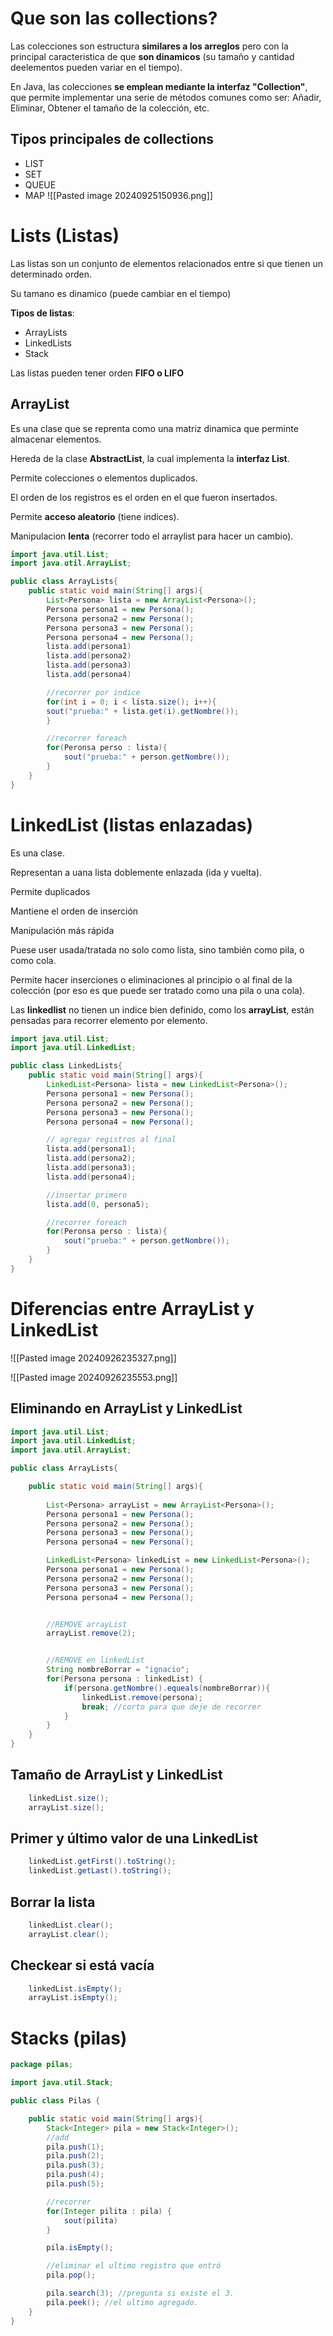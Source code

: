 # Que son las collections?

Las colecciones son estructura **similares a los arreglos** pero con la principal caracteristica de que **son dinamicos** (su tamaño y cantidad deelementos pueden variar en el tiempo).

En Java, las colecciones **se emplean mediante la interfaz "Collection"**, que permite implementar una serie de métodos comunes como ser: Añadir, Eliminar, Obtener el tamaño de la colección, etc.

## Tipos principales de collections

- LIST
- SET
- QUEUE
- MAP
![[Pasted image 20240925150936.png]]


# Lists (Listas)

Las listas son un conjunto de elementos relacionados entre si que tienen un determinado orden.

Su tamano es dinamico (puede cambiar en el tiempo)

**Tipos de listas**:
- ArrayLists
- LinkedLists
- Stack

Las listas pueden tener orden **FIFO o LIFO**
## ArrayList

Es una clase que se reprenta como una matriz dinamica que perminte almacenar elementos.

Hereda de la clase **AbstractList**, la cual implementa la **interfaz List**.

Permite colecciones o elementos duplicados.

El orden de los registros es el orden en el que fueron insertados.

Permite **acceso aleatorio** (tiene indices).

Manipulacion **lenta** (recorrer todo el arraylist para hacer un cambio).


```java
import java.util.List;
import java.util.ArrayList;

public class ArrayLists{
	public static void main(String[] args){
		List<Persona> lista = new ArrayList<Persona>();
		Persona persona1 = new Persona();
		Persona persona2 = new Persona();
		Persona persona3 = new Persona();
		Persona persona4 = new Persona();
		lista.add(persona1)
		lista.add(persona2)
		lista.add(persona3)
		lista.add(persona4)

		//recorrer por indice
		for(int i = 0; i < lista.size(); i++){
		sout("prueba:" + lista.get(i).getNombre());
		}

		//recorrer foreach
		for(Peronsa perso : lista){
			sout("prueba:" + person.getNombre());
		}
	}
}
```


# LinkedList (listas enlazadas)

Es una clase.

Representan a uana lista doblemente enlazada (ida y vuelta).

Permite duplicados

Mantiene el orden de inserción

Manipulación más rápida

Puese user usada/tratada no solo como lista, sino también como pila, o como cola.

Permite hacer inserciones o eliminaciones al principio o al final de la colección (por eso es que puede ser tratado como una pila o una cola).

Las **linkedlist** no tienen un indice bien definido, como los **arrayList**, están pensadas para recorrer elemento por elemento.

```java
import java.util.List;
import java.util.LinkedList;

public class LinkedLists{
	public static void main(String[] args){
		LinkedList<Persona> lista = new LinkedList<Persona>();
		Persona persona1 = new Persona();
		Persona persona2 = new Persona();
		Persona persona3 = new Persona();
		Persona persona4 = new Persona();

		// agregar registros al final
		lista.add(persona1);
		lista.add(persona2);
		lista.add(persona3);
		lista.add(persona4);

		//insertar primero
		lista.add(0, persona5);

		//recorrer foreach
		for(Peronsa perso : lista){
			sout("prueba:" + person.getNombre());
		}
	}
}
```

# Diferencias entre ArrayList y LinkedList

![[Pasted image 20240926235327.png]]

![[Pasted image 20240926235553.png]]

## Eliminando en ArrayList y LinkedList

```java
import java.util.List;
import java.util.LinkedList;
import java.util.ArrayList;

public class ArrayLists{

	public static void main(String[] args){
	
		List<Persona> arrayList = new ArrayList<Persona>();
		Persona persona1 = new Persona();
		Persona persona2 = new Persona();
		Persona persona3 = new Persona();
		Persona persona4 = new Persona();

		LinkedList<Persona> linkedList = new LinkedList<Persona>();
		Persona persona1 = new Persona();
		Persona persona2 = new Persona();
		Persona persona3 = new Persona();
		Persona persona4 = new Persona();


		//REMOVE arrayList
		arrayList.remove(2);


		//REMOVE en linkedList
		String nombreBorrar = "ignacio";
		for(Persona persona : linkedList) {
			if(persona.getNombre().equeals(nombreBorrar)){
				linkedList.remove(persona);
				break; //corto para que deje de recorrer
			}
		}
	}
}
```

## Tamaño de ArrayList y LinkedList

```java
	linkedList.size();
	arrayList.size();
```

## Primer y último valor de una LinkedList

```java
	linkedList.getFirst().toString();
	linkedList.getLast().toString();
```

## Borrar la lista

```java
	linkedList.clear();
	arrayList.clear();
```

## Checkear si está vacía

```java
	linkedList.isEmpty();
	arrayList.isEmpty();
```

# Stacks  (pilas)

```java
package pilas;

import java.util.Stack;

public class Pilas {

	public static void main(String[] args){
		Stack<Integer> pila = new Stack<Integer>();
		//add
		pila.push(1);
		pila.push(2);
		pila.push(3);
		pila.push(4);
		pila.push(5);

		//recorrer
		for(Integer pilita : pila) {
			sout(pilita)
		}

		pila.isEmpty();

		//eliminar el ultimo registro que entró
		pila.pop();

		pila.search(3); //pregunta si existe el 3.
		pila.peek(); //el ultimo agregado.
	}
}
```